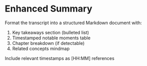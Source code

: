 # Enhanced Summary
Format the transcript into a structured Markdown document with:

1. Key takeaways section (bulleted list)
2. Timestamped notable moments table
3. Chapter breakdown (if detectable)
4. Related concepts mindmap

Include relevant timestamps as [HH:MM] references